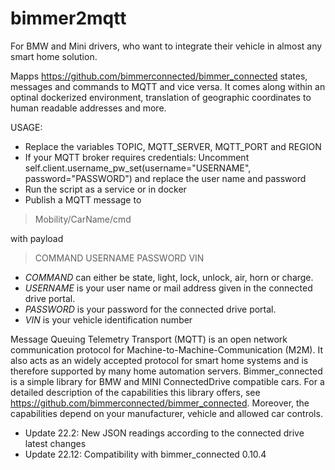 # bimmer2mqtt
For BMW and Mini drivers, who want to integrate their vehicle in almost any smart home solution.

Mapps https://github.com/bimmerconnected/bimmer_connected states, messages and commands to MQTT and vice versa. It comes along within an optinal dockerized environment, translation of geographic coordinates to human readable addresses and more.

USAGE:
- Replace the variables TOPIC, MQTT_SERVER, MQTT_PORT and REGION
- If your MQTT broker requires credentials: Uncomment self.client.username_pw_set(username="USERNAME", password="PASSWORD") and replace the user name and password
- Run the script as a service or in docker
- Publish a MQTT message to 
> Mobility/CarName/cmd

with payload 
> COMMAND USERNAME PASSWORD VIN

- _COMMAND_ can either be state, light, lock, unlock, air, horn or charge. 
- _USERNAME_ is your user name or mail address given in the connected drive portal.
- _PASSWORD_ is your password for the connected drive portal.
- _VIN_ is your vehicle identification number

Message Queuing Telemetry Transport (MQTT) is an open network communication protocol for Machine-to-Machine-Communication (M2M). It also acts as an widely accepted protocol for smart home systems and is therefore supported by many home automation servers.
Bimmer_connected is a simple library for BMW and MINI ConnectedDrive compatible cars. For a detailed description of the capabilities this library offers, see https://github.com/bimmerconnected/bimmer_connected. Moreover, the capabilities depend on your manufacturer, vehicle and allowed car controls. 

- Update 22.2: New JSON readings according to the connected drive latest changes
- Update 22.12: Compatibility with bimmer_connected 0.10.4


